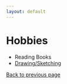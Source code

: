 ```yaml
---
layout: default
---
```


# Hobbies

*   Reading Books
*   [Drawing/Sketching](https://drive.google.com/drive/folders/1LVRqSZXAvVi5mgyuuAq1s9kAGIj900Hk?usp=sharing)

[Back to previous page](./)
